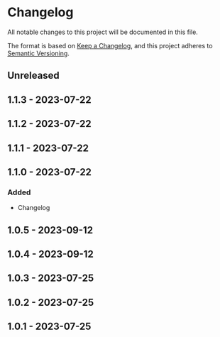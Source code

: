 # Changelog

All notable changes to this project will be documented in this file.

The format is based on [Keep a Changelog](https://keepachangelog.com/en/1.0.0/),
and this project adheres to [Semantic Versioning](https://semver.org/spec/v2.0.0.html).

## Unreleased

## 1.1.3 - 2023-07-22

## 1.1.2 - 2023-07-22

## 1.1.1 - 2023-07-22

## 1.1.0 - 2023-07-22
### Added
- Changelog

## 1.0.5 - 2023-09-12

## 1.0.4 - 2023-09-12

## 1.0.3 - 2023-07-25

## 1.0.2 - 2023-07-25

## 1.0.1 - 2023-07-25
